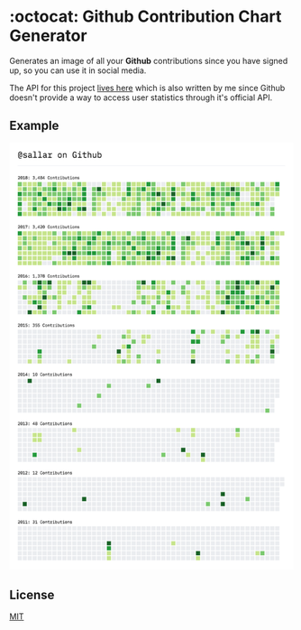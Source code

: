 # :octocat: Github Contribution Chart Generator

Generates an image of all your **Github** contributions since you have signed up, so you can use it in social media.

The API for this project [lives here](https://github.com/sallar/github-contributions-api) which is also written by me since Github doesn't provide a way to access user statistics through it's official API.

## Example

![](screenshot.png)

## License

[MIT](https://opensource.org/licenses/MIT)
